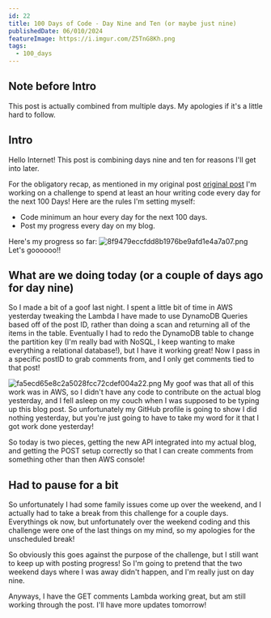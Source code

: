 ```yaml
---
id: 22
title: 100 Days of Code - Day Nine and Ten (or maybe just nine)
publishedDate: 06/010/2024
featureImage: https://i.imgur.com/Z5TnG8Kh.png
tags:
  - 100_days
---
```


## Note before Intro
This post is actually combined from multiple days. My apologies if it's a little hard to follow.

## Intro
Hello Internet!
This post is combining days nine and ten for reasons I'll get into later.

For the obligatory recap, as mentioned in my original post [original post](https://screamintothevoid.today/blog/13) I'm working on a challenge to spend at least an hour writing code every day for the next 100 Days! Here are the rules I'm setting myself:
* Code minimum an hour every day for the next 100 days.
* Post my progress every day on my blog.

Here's my progress so far:
![8f9479eccfdd8b1976be9afd1e4a7a07.png](https://i.imgur.com/joQm45R.png)Let's goooooo!!

## What are we doing today (or a couple of days ago for day nine)
So I made a bit of a goof last night. I spent a little bit of time in AWS yesterday tweaking the Lambda I have made to use DynamoDB Queries based off of the post ID, rather than doing a scan and returning all of the items in the table. Eventually I had to redo the DynamoDB table to change the partition key (I'm really bad with NoSQL, I keep wanting to make everything a relational database!), but I have it working great! Now I pass in a specific postID to grab comments from, and I only get comments tied to that post!

![fa5ecd65e8c2a5028fcc72cdef004a22.png](https://i.imgur.com/Z5TnG8K.png)
My goof was that all of this work was in AWS, so I didn't have any code to contribute on the actual blog yesterday, and I fell asleep on my couch when I was supposed to be typing up this blog post. So unfortunately my GitHub profile is going to show I did nothing yesterday, but you're just going to have to take my word for it that I got work done yesterday!


So today is two pieces, getting the new API integrated into my actual blog, and getting the POST setup correctly so that I can create comments from something other than then AWS console!


## Had to pause for a bit
So unfortunately I had some family issues come up over the weekend, and I actually had to take a break from this challenge for a couple days. Everythings ok now, but unfortunately over the weekend coding and this challenge were one of the last things on my mind, so my apologies for the unscheduled break!

So obviously this goes against the purpose of the challenge, but I still want to keep up with posting progress! So I'm going to pretend that the two weekend days where I was away didn't happen, and I'm really just on day nine.


Anyways, I have the GET comments Lambda working great, but am still working through the post. I'll have more updates tomorrow!




